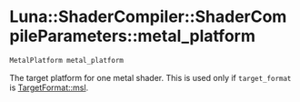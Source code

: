 # Luna::ShaderCompiler::ShaderCompileParameters::metal_platform

```c++
MetalPlatform metal_platform
```

The target platform for one metal shader. This is used only if `target_format` is [TargetFormat::msl](group___shader_compiler_1gga4cad2b3eee9b7fe13c80ad2f66885bd2a8cf205e11d5eb3c998ac34958304c608.md). 

